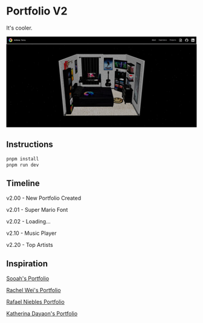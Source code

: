 # Portfolio V2

It's cooler.

![Web Screenshot](./public/images/website.jpg "Website Screenshot")

## Instructions

```
pnpm install
pnpm run dev
```

## Timeline

v2.00 - New Portfolio Created

v2.01 - Super Mario Font

v2.02 - Loading...

v2.10 - Music Player

v2.20 - Top Artists

## Inspiration

[Sooah's Portfolio](https://www.sooahs-room-folio.com/)

[Rachel Wei's Portfolio](https://rachelqrwei.ca/)

[Rafael Niebles Portfolio](https://www.rnieb.dev/)

[Katherina Dayaon's Portfolio](https://katherinadayaon.me/)
